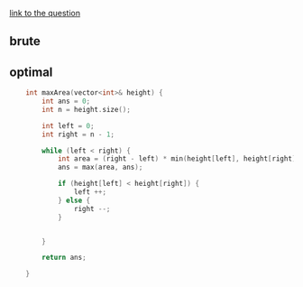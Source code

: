 [link to the question](https://leetcode.com/problems/container-with-most-water/)

## brute

## optimal

```cpp
    int maxArea(vector<int>& height) {
        int ans = 0;
        int n = height.size();

        int left = 0;
        int right = n - 1;

        while (left < right) {
            int area = (right - left) * min(height[left], height[right]);
            ans = max(area, ans);

            if (height[left] < height[right]) {
                left ++;
            } else {
                right --;
            }


        }

        return ans;

    }

```
